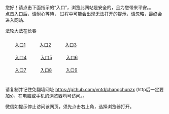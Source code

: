 您好！请点击下面指示的“入口”，浏览此网站是安全的，且为您带来平安。。 <br/>
点击入口后，请耐心等待， 过程中可能会出现无法打开的提示，请忽略，最终会进入网站. </br>

法轮大法在长春<br/>
<div style="padding:10px"><a style="margin:20px" target="_blank" href="https://d2jsyuun6hpkqt.cloudfront.net/2Qpsp?hzrmcl" id="ccLink1" rel="nofollow">入口1</a> <a target="_blank" style="margin:20px" href="https://dlg3f9ibd5bs3.cloudfront.net/2Qpsp?ehkca" id="ccLink2" rel="nofollow">入口2</a> <a style="margin:20px" target="_blank" href="https://d2w4n69kc3luqd.cloudfront.net/2Qpsp?bzkzfuc" id="ccLink3" rel="nofollow">入口3</a></div>

<div style="padding:10px" ><a style="margin:20px" target="_blank" href="https://d2jsyuun6hpkqt.cloudfront.net/2Qpsp?hzrmcl" id="ccLink4" rel="nofollow">入口4</a> <a style="margin:20px" href="https://dlg3f9ibd5bs3.cloudfront.net/2Qpsp?ehkca" target="_blank" id="ccLink5" rel="nofollow">入口5</a> <a style="margin:20px" href="https://d2w4n69kc3luqd.cloudfront.net/2Qpsp?bzkzfuc" target="_blank" id="ccLink6" rel="nofollow">入口6</a></div>

<div style="padding:10px"><a style="margin:20px" target="_blank" href="https://d2jsyuun6hpkqt.cloudfront.net/2Qpsp?hzrmcl" id="ccLink7" rel="nofollow">入口7</a> <a style="margin:20px" href="https://dlg3f9ibd5bs3.cloudfront.net/2Qpsp?ehkca" target="_blank" id="ccLink8" rel="nofollow">入口8</a> <a style="margin:20px" target="_blank" href="https://d2w4n69kc3luqd.cloudfront.net/2Qpsp?bzkzfuc" id="ccLink9" rel="nofollow">入口9</a></div>

<br/>



请复制并记住免翻墙网址 https://github.com/yntd/changchunzx (http后一定要加s)，在电脑或手机的浏览器均可访问。。<br/>

微信如提示停止访问该网页，须先点击右上角，选择浏览器打开。
